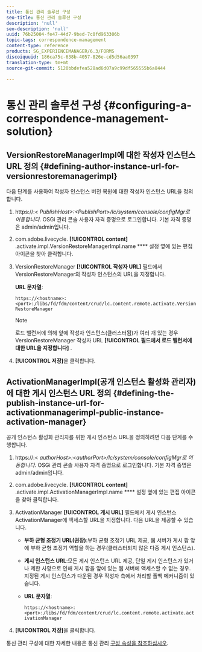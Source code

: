 ```yaml
---
title: 통신 관리 솔루션 구성
seo-title: 통신 관리 솔루션 구성
description: 'null'
seo-description: 'null'
uuid: 76b25004-fe47-44d7-9bed-7c0fd963306b
topic-tags: correspondence-management
content-type: reference
products: SG_EXPERIENCEMANAGER/6.3/FORMS
discoiquuid: 186ca75c-638b-4057-826e-cd5d56aa0397
translation-type: tm+mt
source-git-commit: 5120bbdefea528ad6d07a9c99df565555b6a8444

---
```



# 통신 관리 솔루션 구성 {#configuring-a-correspondence-management-solution}

## VersionRestoreManagerImpl에 대한 작성자 인스턴스 URL 정의 {#defining-author-instance-url-for-versionrestoremanagerimpl}

다음 단계를 사용하여 작성자 인스턴스 버전 복원에 대한 작성자 인스턴스 URL을 정의합니다.

1. https://:&lt; *PublishHost>:&lt;PublishPort>/lc/system/console/configMgr로 이동합니다*. OSGi 관리 콘솔 사용자 자격 증명으로 로그인합니다. 기본 자격 증명은 admin/admin입니다.
1. com.adobe.livecycle. **[!UICONTROL content]** .activate.impl.VersionRestoreManagerImpl.name **** 설정 옆에 있는 편집 아이콘을 찾아 클릭합니다.
1. VersionRestoreManager **[!UICONTROL 작성자 URL]** 필드에서 VersionRestoreManager의 작성자 인스턴스의 URL을 지정합니다.

   **URL 문자열**:

   `https://<hostname>:<port>:/libs/fd/fdm/content/crud/lc.content.remote.activate.VersionRestoreManager`

   >[!NOTE]
   >
   >로드 밸런서에 의해 앞에 작성자 인스턴스(클러스터됨)가 여러 개 있는 경우 VersionRestoreManager 작성자 URL **[!UICONTROL 필드에서 로드 밸런서에 대한 URL을 지정합니다]** .

1. **[!UICONTROL 저장]**&#x200B;을 클릭합니다.

## ActivationManagerImpl(공개 인스턴스 활성화 관리자)에 대한 게시 인스턴스 URL 정의 {#defining-the-publish-instance-url-for-activationmanagerimpl-public-instance-activation-manager}

공개 인스턴스 활성화 관리자를 위한 게시 인스턴스 URL을 정의하려면 다음 단계를 수행합니다.

1. https://:&lt; *authorHost>:&lt;authorPort>/lc/system/console/configMgr로 이동합니다*. OSGi 관리 콘솔 사용자 자격 증명으로 로그인합니다. 기본 자격 증명은 admin/admin입니다.
1. com.adobe.livecycle. **[!UICONTROL content]** .activate.impl.ActivationManagerImpl.name **** 설정 옆에 있는 편집 아이콘을 찾아 클릭합니다.
1. ActivationManager **[!UICONTROL 게시 URL]** 필드에서 게시 인스턴스 ActivationManager에 액세스할 URL을 지정합니다. 다음 URL을 제공할 수 있습니다.

   * **부하 균형 조정기 URL(권장)**:부하 균형 조정기 URL 제공, 웹 서버가 게시 팜 앞에 부하 균형 조정기 역할을 하는 경우(클러스터되지 않은 다중 게시 인스턴스).
   * **게시 인스턴스 URL**:모든 게시 인스턴스 URL 제공, 단일 게시 인스턴스가 있거나 제한 사항으로 인해 게시 팜을 앞에 있는 웹 서버에 액세스할 수 없는 경우. 지정된 게시 인스턴스가 다운된 경우 작성자 측에서 처리할 폴백 메커니즘이 있습니다.
   * **URL 문자열**:

      `https://<hostname>:<port>:/libs/fd/fdm/content/crud/lc.content.remote.activate.activationManager`

1. **[!UICONTROL 저장]**&#x200B;을 클릭합니다.

통신 관리 구성에 대한 자세한 내용은 통신 관리 [구성 속성을 참조하십시오](https://helpx.adobe.com/aem-forms/6-2/cm-configuration-properties.html).

